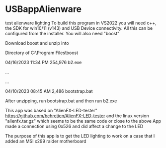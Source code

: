 # USBappAlienware
 test alienware lighting
To build this program in VS2022 you will need c++, the SDK for win10/11 (v143) and USB Device connectivity.  All this can be configured from the installer.  You will also need "boost"
 
Download boost and unzip into

 Directory of C:\Program Files\boost
 
04/16/2023  11:34 PM           254,976 b2.exe

...

...

04/10/2023  08:45 AM             2,486 bootstrap.bat

After unzipping, run bootstrap.bat and then run b2.exe

This app was based on "AlienFX-LED-tester"
https://github.com/bchretien/AlienFX-LED-tester
and the linux version "alienfx.tar.gz" which seems to be the same code or close to the above
App made a connection using 0x526 and did affect a change to the LED

The purpose of this app is to get the LED lighting to work on a case that I added an MSI x299 raider motherboard
